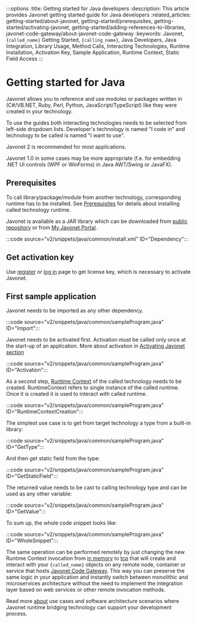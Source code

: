 :::options
:title: Getting started for Java developers
:description: This article provides Javonet getting started guide for Java developers
:related_articles: getting-started/about-javonet, getting-started/prerequisites, getting-started/activating-javonet, getting-started/adding-references-to-libraries, javonet-code-gateway/about-javonet-code-gateway
:keywords: Javonet, `{called_name}` Getting Started, `{calling_name}`, Java Developers, Java Integration, Library Usage, Method Calls, Interacting Technologies, Runtime Installation, Activation Key, Sample Application, Runtime Context, Static Field Access
:::

# Getting started for Java

Javonet allows you to reference and use modules or packages written in (C#/VB.NET, Ruby, Perl, Python, JavaScript/TypeScript) like they were created in your technology.  
  
To use the guides both interacting technologies needs to be selected from left-side dropdown lists. Developer's technology is named "I code in" and technology to be called is named "I want to use".  
  
Javonet 2 is recommended for most applications.  
  
Javonet 1.0 in some cases may be more appropriate (f.e. for embedding .NET UI controls (WPF or WinForms) in Java AWT/Swing or JavaFX).

## Prerequisites

To call library/package/module from another technology, corresponding runtime has to be installed. See [Prerequisites](/guides/v2/`{calling_technology}`/`{called_technology}`/getting-started/prerequisites) for details about installing called technology runtime.  

Javonet is available as a JAR library which can be downloaded from [public repository](https://central.sonatype.com/artifact/com.javonet/javonet-java-sdk) or from [My Javonet Portal](https://my.javonet.com).  

:::code source="v2/snippets/java/common/install.xml" ID="Dependency":::

## Get activation key

Use [register](https://my.javonet.com/signup/?type=free) or [log in](https://my.javonet.com/signin/) page to get license key, which is necessary to activate Javonet.  

## First sample application

Javonet needs to be imported as any other dependency.

:::code source="v2/snippets/java/common/sampleProgram.java" ID="Import":::

Javonet needs to be activated first. Activation must be called only once at the start-up of an application. More about activation in [Activating Javonet section](/guides/v2/`{calling_technology}`/`{called_technology}`/getting-started/activating-javonet)

:::code source="v2/snippets/java/common/sampleProgram.java" ID="Activation":::

As a second step, [Runtime Context](/guides/v2/`{calling_technology}`/`{called_technology}`/foundations/runtime-context) of the called technology needs to be created. RuntimeContext refers to single instance of the called runtime. Once it is created it is used to interact with called runtime.  

:::code source="v2/snippets/java/common/sampleProgram.java" ID="RuntimeContextCreation":::

The simplest use case is to get from target technology a type from a built-in library:

:::code source="v2/snippets/java/common/sampleProgram.java" ID="GetType":::

And then get static field from the type:

:::code source="v2/snippets/java/common/sampleProgram.java" ID="GetStaticField":::

The returned value needs to be cast to calling technology type and can be used as any other variable:

:::code source="v2/snippets/java/common/sampleProgram.java" ID="GetValue":::

To sum up, the whole code snippet looks like:

:::code source="v2/snippets/java/common/sampleProgram.java" ID="WholeSnippet":::
  
The same operation can be performed remotely by just changing the new Runtime Context invocation from [in memory](/guides/v2/`{calling_technology}`/`{called_technology}`/foundations/in-memory-channel) to [tcp](/guides/v2/`{calling_technology}`/`{called_technology}`/foundations/tcp-channel) that will create and interact with your `{called_name}` objects on any remote node, container or service that hosts [Javonet Code Gateway](/guides/v2/`{calling_technology}`/`{called_technology}`/javonet-code-gateway/about-javonet-code-gateway). This way you can preserve the same logic in your application and instantly switch between monolithic and microservices architecture without the need to implement the integration layer based on web services or other remote invocation methods.
  
Read more [about](/guides/v2/`{calling_technology}`/`{called_technology}`/getting-started/about-javonet) use cases and software architecture scenarios where Javonet runtime bridging technology can support your development process.
